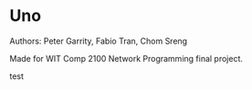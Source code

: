 # Uno

Authors: Peter Garrity, Fabio Tran, Chom Sreng

Made for WIT Comp 2100 Network Programming final project.

test